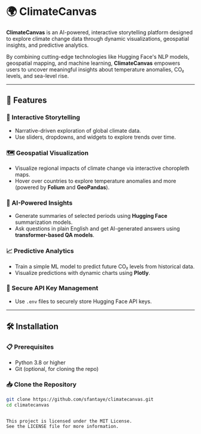 # 🌍 ClimateCanvas

**ClimateCanvas** is an AI-powered, interactive storytelling platform designed to explore climate change data through dynamic visualizations, geospatial insights, and predictive analytics.

By combining cutting-edge technologies like Hugging Face's NLP models, geospatial mapping, and machine learning, **ClimateCanvas** empowers users to uncover meaningful insights about temperature anomalies, CO₂ levels, and sea-level rise.

---

## 🚀 Features

### 📖 Interactive Storytelling
- Narrative-driven exploration of global climate data.
- Use sliders, dropdowns, and widgets to explore trends over time.

### 🗺️ Geospatial Visualization
- Visualize regional impacts of climate change via interactive choropleth maps.
- Hover over countries to explore temperature anomalies and more (powered by **Folium** and **GeoPandas**).

### 🤖 AI-Powered Insights
- Generate summaries of selected periods using **Hugging Face** summarization models.
- Ask questions in plain English and get AI-generated answers using **transformer-based QA models**.

### 📈 Predictive Analytics
- Train a simple ML model to predict future CO₂ levels from historical data.
- Visualize predictions with dynamic charts using **Plotly**.

### 🔐 Secure API Key Management
- Use `.env` files to securely store Hugging Face API keys.

---

## 🛠️ Installation

### 📋 Prerequisites

- Python 3.8 or higher
- Git (optional, for cloning the repo)

### 📥 Clone the Repository

```bash
git clone https://github.com/sfantaye/climatecanvas.git
cd climatecanvas


This project is licensed under the MIT License.
See the LICENSE file for more information.
